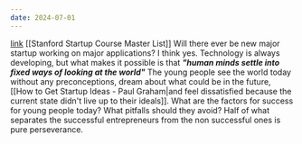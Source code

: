 ```yaml
---
date: 2024-07-01
---
```

[link](https://www.youtube.com/watch?v=M6Oxl5dAnR0&t=4253s)
[[Stanford Startup Course Master List]]
Will there ever be new major startup working on major applications?
	I think yes. Technology is always developing, but what makes it possible is that ***"human minds settle into fixed ways of looking at the world"***
	The young people see the world today without any preconceptions, dream about what could be in the future, [[How to Get Startup Ideas - Paul Graham|and feel dissatisfied because the current state didn't live up to their ideals]].
What are the factors for success for young people today? What pitfalls should they avoid?
	Half of what separates the successful entrepreneurs from the non successful ones is pure perseverance. 